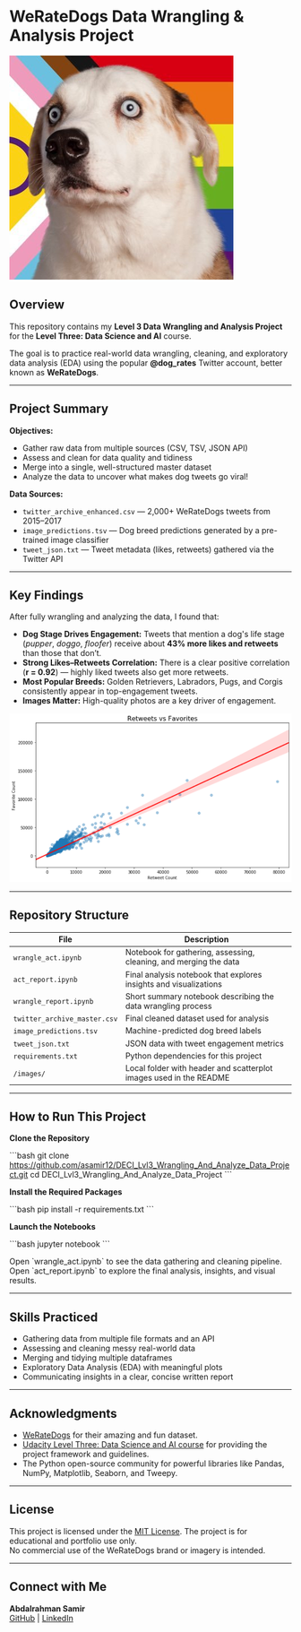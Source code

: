 # WeRateDogs Data Wrangling & Analysis Project

![WeRateDogs Banner](images/WeRateDogs_Header_Image.jpg)

## Overview

This repository contains my **Level 3 Data Wrangling and Analysis Project** for the **Level Three: Data Science and AI** course. 

The goal is to practice real-world data wrangling, cleaning, and exploratory data analysis (EDA) using the popular **@dog_rates** Twitter account, better known as **WeRateDogs**.

---

## Project Summary

**Objectives:**  
- Gather raw data from multiple sources (CSV, TSV, JSON API)  
- Assess and clean for data quality and tidiness  
- Merge into a single, well-structured master dataset  
- Analyze the data to uncover what makes dog tweets go viral!

**Data Sources:**  
- `twitter_archive_enhanced.csv` — 2,000+ WeRateDogs tweets from 2015–2017  
- `image_predictions.tsv` — Dog breed predictions generated by a pre-trained image classifier  
- `tweet_json.txt` — Tweet metadata (likes, retweets) gathered via the Twitter API

---

## Key Findings

After fully wrangling and analyzing the data, I found that:

-  **Dog Stage Drives Engagement:** Tweets that mention a dog's life stage (*pupper*, *doggo*, *floofer*) receive about **43% more likes and retweets** than those that don’t.
-  **Strong Likes–Retweets Correlation:** There is a clear positive correlation (**r = 0.92**) — highly liked tweets also get more retweets.
-  **Most Popular Breeds:** Golden Retrievers, Labradors, Pugs, and Corgis consistently appear in top-engagement tweets.
-  **Images Matter:** High-quality photos are a key driver of engagement.

![Retweets vs Likes Scatterplot](./visuals/retweets_vs_favorites.png)

---

##  Repository Structure

| File | Description |
|------|-------------|
| `wrangle_act.ipynb` | Notebook for gathering, assessing, cleaning, and merging the data |
| `act_report.ipynb` | Final analysis notebook that explores insights and visualizations |
| `wrangle_report.ipynb` | Short summary notebook describing the data wrangling process |
| `twitter_archive_master.csv` | Final cleaned dataset used for analysis |
| `image_predictions.tsv` | Machine-predicted dog breed labels |
| `tweet_json.txt` | JSON data with tweet engagement metrics |
| `requirements.txt` | Python dependencies for this project |
| `/images/` | Local folder with header and scatterplot images used in the README |

---

## How to Run This Project

**Clone the Repository**

\`\`\`bash
git clone https://github.com/asamir12/DECI_Lvl3_Wrangling_And_Analyze_Data_Project.git
cd DECI_Lvl3_Wrangling_And_Analyze_Data_Project
\`\`\`

**Install the Required Packages**

\`\`\`bash
pip install -r requirements.txt
\`\`\`

**Launch the Notebooks**

\`\`\`bash
jupyter notebook
\`\`\`

Open \`wrangle_act.ipynb\` to see the data gathering and cleaning pipeline.  
Open \`act_report.ipynb\` to explore the final analysis, insights, and visual results.

---

## Skills Practiced

- Gathering data from multiple file formats and an API
- Assessing and cleaning messy real-world data
- Merging and tidying multiple dataframes
- Exploratory Data Analysis (EDA) with meaningful plots
- Communicating insights in a clear, concise written report

---

## Acknowledgments

- [WeRateDogs](https://twitter.com/dog_rates) for their amazing and fun dataset.
- [Udacity Level Three: Data Science and AI course](https://www.udacity.com/enrollment/nd003-deci-data-l3-term1) for providing the project framework and guidelines.
- The Python open-source community for powerful libraries like Pandas, NumPy, Matplotlib, Seaborn, and Tweepy.

---

## License

This project is licensed under the [MIT License](LICENSE). The project is for educational and portfolio use only.  
No commercial use of the WeRateDogs brand or imagery is intended.

---

## Connect with Me

**Abdalrahman Samir**  
[GitHub](https://github.com/asamir12) | [LinkedIn](https://www.linkedin.com/in/abdalrahman-karam/)
